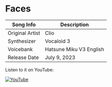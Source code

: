 # Faces
  
| Song Info | Description |
|-----|----|
| Original Artist | Clio |
| Synthesizer | Vocaloid 3 | 
| Voicebank | Hatsune Miku V3 English |
| Release Date | July 9, 2023 |

Listen to it on YouTube:

[![YouTube](https://i.ytimg.com/vi/9WQ5LTWCPng/maxresdefault.jpg)](https://www.youtube.com/watch?v=9WQ5LTWCPng)

